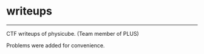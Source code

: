 # writeups
---

CTF writeups of physicube. (Team member of PLUS)

Problems were added for convenience.
